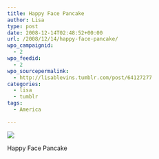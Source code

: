 ```yaml
---
title: Happy Face Pancake
author: Lisa
type: post
date: 2008-12-14T02:48:52+00:00
url: /2008/12/14/happy-face-pancake/
wpo_campaignid:
  - 2
wpo_feedid:
  - 2
wpo_sourcepermalink:
  - http://lisablevins.tumblr.com/post/64127277
categories:
  - lisa
  - tumblr
tags:
  - America

---
```

![][1]

Happy Face Pancake

 [1]: http://www.lisablevins.com/wp-o-matic/cache/82aaa_xMgN4OQMFhbst9ir7cNGXJmZo1_500.jpg